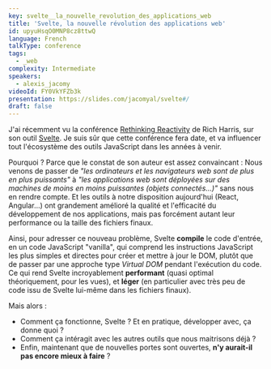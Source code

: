```yaml
---
key: svelte__la_nouvelle_revolution_des_applications_web
title: 'Svelte, la nouvelle révolution des applications web'
id: upyuHsqO0MNP8cz8ttwQ
language: French
talkType: conference
tags:
  - _web
complexity: Intermediate
speakers:
  - alexis_jacomy
videoId: FY0VkYFZb3k
presentation: https://slides.com/jacomyal/svelte#/
draft: false
---
```

J'ai récemment vu la conférence [Rethinking Reactivity](https://www.youtube.com/watch?v=AdNJ3fydeao) de Rich Harris, sur son outil [Svelte](https://svelte.dev/). Je suis sûr que cette conférence fera date, et va influencer tout l'écosystème des outils JavaScript dans les années à venir.

Pourquoi&nbsp;? Parce que le constat de son auteur est assez convaincant&nbsp;: Nous venons de passer de _"les ordinateurs et les navigateurs web sont de plus en plus puissants"_ à _"les applications web sont déployées sur des machines de moins en moins puissantes (objets connectés...)"_ sans nous en rendre compte. Et les outils à notre disposition aujourd'hui (React, Angular...) ont grandement amélioré la qualité et l'efficacité du développement de nos applications, mais pas forcément autant leur performance ou la taille des fichiers finaux.

Ainsi, pour adresser ce nouveau problème, Svelte **compile** le code d'entrée, en un code JavaScript "vanilla", qui comprend les instructions JavaScript les plus simples et directes pour créer et mettre à jour le DOM, plutôt que de passer par une approche type *Virtual DOM* pendant l'exécution du code. Ce qui rend Svelte incroyablement **performant** (quasi optimal théoriquement, pour les vues), et **léger** (en particulier avec très peu de code issu de Svelte lui-même dans les fichiers finaux). 

Mais alors&nbsp;:
  - Comment ça fonctionne, Svelte&nbsp;? Et en pratique, développer avec, ça donne quoi&nbsp;?
  - Comment ça intéragit avec les autres outils que nous maitrisons déjà&nbsp;?
  - Enfin, maintenant que de nouvelles portes sont ouvertes, **n'y aurait-il pas encore mieux à faire**&nbsp;?